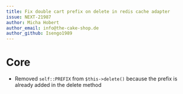 ```yaml
---
title: Fix double cart prefix on delete in redis cache adapter
issue: NEXT-21987
author: Micha Hobert
author_email: info@the-cake-shop.de
author_github: Isengo1989
---
```

# Core
* Removed `self::PREFIX` from `$this->delete()` because the prefix is already added in the delete method